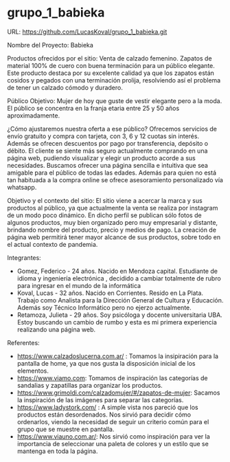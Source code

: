 # grupo_1_babieka

URL: https://github.com/LucasKoval/grupo_1_babieka.git

Nombre del Proyecto: Babieka

Productos ofrecidos por el sitio:
Venta de calzado femenino.
Zapatos de material 100% de cuero con buena terminación para un público elegante.
Este producto destaca por su excelente calidad ya que los zapatos están cosidos y pegados con una terminación prolija, resolviendo así el problema de tener un calzado cómodo y duradero.

Público Objetivo:
Mujer de hoy que guste de vestir elegante pero a la moda. El público se concentra en la franja etaria entre 25 y 50 años aproximadamente.

¿Cómo ajustaremos nuestra oferta a ese público?
Ofrecemos servicios de envío gratuito y compra con tarjeta, con 3, 6 y 12 cuotas sin interés. Además se ofrecen descuentos por pago por transferencia, depósito o débito. 
El cliente se siente más seguro actualmente comprando en una página web, pudiendo visualizar y elegir un producto acorde a sus necesidades. Buscamos ofrecer una página sencilla e intuitiva que sea amigable para el público de todas las edades. Además para quien no está tan habituada a la compra online se ofrece asesoramiento personalizado vía whatsapp.

Objetivo y el contexto del sitio:
El sitio viene a acercar la marca y sus productos al público, ya que actualmente la venta se realiza por instagram de un modo poco dinámico. En dicho perfil se publican sólo fotos de algunos productos, muy bien organizado pero muy empresarial y distante, brindando nombre del producto, precio y medios de pago. La creación de página web permitirá tener mayor alcance de sus productos, sobre todo en el actual contexto de pandemia.

Integrantes:
* Gomez, Federico - 24 años. Nacido en Mendoza capital. Estudiante de idioma y ingeniería electrónica , decidido a cambiar totalmente de rubro para ingresar en el mundo de la informática 
* Koval, Lucas - 32 años. Nacido en Corrientes. Resido en La Plata. Trabajo como Analista para la Dirección General de Cultura y Educación. Además soy Técnico Informático pero no ejerzo actualmente.
* Retamoza, Julieta - 29 años. Soy psicóloga y docente universitaria UBA. Estoy buscando un cambio de rumbo y esta es mi primera experiencia realizando una página web.

Referentes:
* https://www.calzadoslucerna.com.ar/ : Tomamos la insipiración para la pantalla de home, ya que nos gusta la disposición inicial de los elementos.
* https://www.viamo.com: Tomamos de inspiración las categorías de sandalias y zapatillas para organizar los productos.
* https://www.grimoldi.com/calzadomujer/#/zapatos-de-mujer: Sacamos la inspiración de las imágenes para separar las categorías. 
* https://www.ladystork.com/ : A simple vista nos pareció que los productos están desordenados. Nos sirvió para decidir cómo ordenarlos, viendo la necesidad de seguir un criterio común para el grupo que se muestre en pantalla. 
* https://www.viauno.com.ar/: Nos sirvió como inspiración para ver la importancia de seleccionar una paleta de colores y un estilo que se mantenga en toda la página.